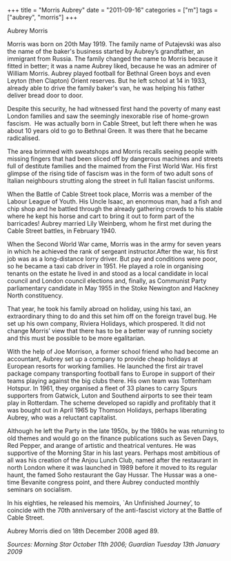 +++
title = "Morris Aubrey"
date = "2011-09-16"
categories = ["m"]
tags = ["aubrey", "morris"]
+++

Aubrey Morris

Morris was born on 20th May 1919. The family name of Putajevski was also the name of the baker's business started by Aubrey’s grandfather, an immigrant from Russia. The family changed the name to Morris because it fitted in better; it was a name Aubrey liked, because he was an admirer of William Morris. Aubrey played football for Bethnal Green boys and even Leyton (then Clapton) Orient reserves. But he left school at 14 in 1933, already able to drive the family baker's van, he was helping his father deliver bread door to door.

Despite this security, he had witnessed first hand the poverty of many east London families and saw the seemingly inexorable rise of home-grown fascism.  He was actually born in Cable Street, but left there when he was about 10 years old to go to Bethnal Green. It was there that he became radicalised.

The area brimmed with sweatshops and Morris recalls seeing people with missing fingers that had been sliced off by dangerous machines and streets full of destitute families and the maimed from the First World War. His first glimpse of the rising tide of fascism was in the form of two adult sons of Italian neighbours strutting along the street in full Italian fascist uniforms.

When the Battle of Cable Street took place, Morris was a member of the Labour League of Youth. His Uncle Isaac, an enormous man, had a fish and chip shop and he battled through the already gathering crowds to his stable where he kept his horse and cart to bring it out to form part of the barricades! Aubrey married Lily Weinberg, whom he first met during the Cable Street battles, in February 1940.

When the Second World War came, Morris was in the army for seven years in which he achieved the rank of sergeant instructor.After the war, his first job was as a long-distance lorry driver. But pay and conditions were poor, so he became a taxi cab driver in 1951. He played a role in organising tenants on the estate he lived in and stood as a local candidate in local council and London council elections and, finally, as Communist Party parliamentary candidate in May 1955 in the Stoke Newington and Hackney North constituency.

That year, he took his family abroad on holiday, using his taxi, an extraordinary thing to do and this set him off on the foreign travel bug. He set up his own company, Riviera Holidays, which prospered. It did not change Morris’ view that there has to be a better way of running society and this must be possible to be more egalitarian.

With the help of Joe Morrison, a former school friend who had become an accountant, Aubrey set up a company to provide cheap holidays at European resorts for working families. He launched the first air travel package company transporting football fans to Europe in support of their teams playing against the big clubs there. His own team was Tottenham Hotspur. In 1961, they organised a fleet of 33 planes to carry Spurs supporters from Gatwick, Luton and Southend airports to see their team play in Rotterdam. The scheme developed so rapidly and profitably that it was bought out in April 1965 by Thomson Holidays, perhaps liberating Aubrey, who was a reluctant capitalist.

Although he left the Party in the late 1950s, by the 1980s he was returning to old themes and would go on the finance publications such as Seven Days, Red Pepper, and arange of artistic and theatrical ventures. He was supportive of the Morning Star in his last years. Perhaps most ambitious of all was his creation of the Anjou Lunch Club, named after the restaurant in north London where it was launched in 1989 before it moved to its regular haunt, the famed Soho restaurant the Gay Hussar. The Hussar was a one-time Bevanite congress point, and there Aubrey conducted monthly seminars on socialism.

In his eighties, he released his memoirs, \`An Unfinished Journey’, to coincide with the 70th anniversary of the anti-fascist victory at the Battle of Cable Street.

Aubrey Morris died on 18th December 2008 aged 89.

_Sources: Morning Star October 11th 2006; Guardian Tuesday 13th January 2009_
